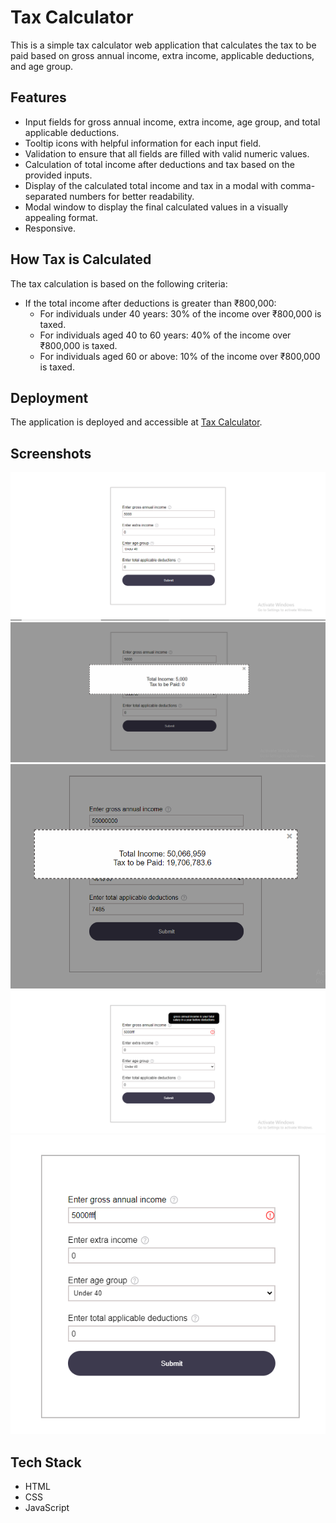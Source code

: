 # Tax Calculator

This is a simple tax calculator web application that calculates the tax to be paid based on gross annual income, extra income, applicable deductions, and age group.

## Features

- Input fields for gross annual income, extra income, age group, and total applicable deductions.
- Tooltip icons with helpful information for each input field.
- Validation to ensure that all fields are filled with valid numeric values.
- Calculation of total income after deductions and tax based on the provided inputs.
- Display of the calculated total income and tax in a modal with comma-separated numbers for better readability.
- Modal window to display the final calculated values in a visually appealing format.
- Responsive.

## How Tax is Calculated

The tax calculation is based on the following criteria:

- If the total income after deductions is greater than ₹800,000:
  - For individuals under 40 years: 30% of the income over ₹800,000 is taxed.
  - For individuals aged 40 to 60 years: 40% of the income over ₹800,000 is taxed.
  - For individuals aged 60 or above: 10% of the income over ₹800,000 is taxed.
 

## Deployment

The application is deployed and accessible at [Tax Calculator](https://tax-calculator1.netlify.app/).

## Screenshots

![Screenshot 1](https://github.com/MehekFatima/Tax-calculator/blob/main/fiveTh.png?raw=true)
![Screenshot 2](https://github.com/MehekFatima/Tax-calculator/blob/main/fiveThTax.png?raw=true)
![Screenshot 3](https://github.com/MehekFatima/Tax-calculator/blob/main/TaxIncome.png?raw=true)
![Screenshot 4](https://github.com/MehekFatima/Tax-calculator/blob/main/tooltip.png?raw=true)
![Screenshot 5](https://github.com/MehekFatima/Tax-calculator/blob/main/wrongInput.png?raw=true)

## Tech Stack
- HTML
- CSS
- JavaScript
